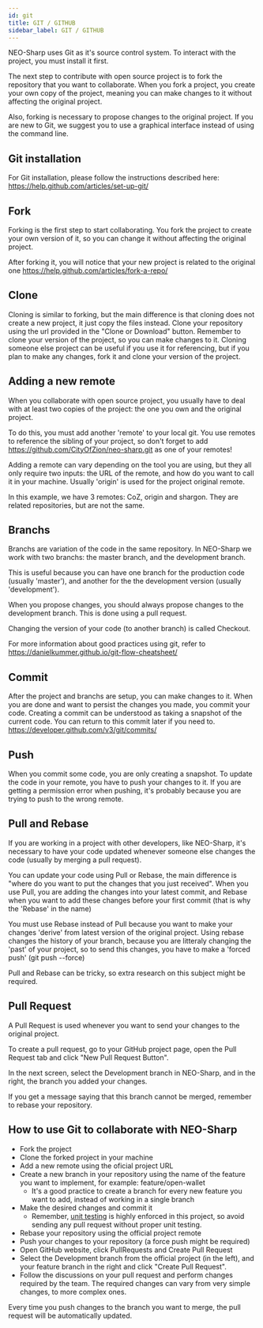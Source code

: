 ```yaml
---
id: git
title: GIT / GITHUB
sidebar_label: GIT / GITHUB
---
```

NEO-Sharp uses Git as it's source control system. To interact with the project, you must install it first.

The next step to contribute with open source project is to fork the repository that you want to collaborate. When you fork a project, you create your own copy of the project, meaning you can make changes to it without affecting the original project.

Also, forking is necessary to propose changes to the original project. 
If you are new to Git, we suggest you to use a graphical interface instead of using the command line.

## Git installation
For Git installation, please follow the instructions described here: https://help.github.com/articles/set-up-git/

## Fork
Forking is the first step to start collaborating. You fork the project to create your own version of it, so you can change it without affecting the original project.

After forking it, you will notice that your new project is related to the original one https://help.github.com/articles/fork-a-repo/

## Clone
Cloning is similar to forking, but the main difference is that cloning does not create a new project, it just copy the files instead. 
Clone your repository using the url provided in the "Clone or Download"  button.
Remember to clone your version of the project, so you can make changes to it. 
Cloning someone else project can be useful if you use it for referencing, but if you plan to make any changes, fork it and clone your version of the project.

## Adding a new remote
When you collaborate with open source project, you usually have to deal with at least two copies of the project: the one you own and the original project. 

To do this, you must add another 'remote'  to your local git.
You use remotes to reference the sibling of your project, so don't forget to add https://github.com/CityOfZion/neo-sharp.git as one of your remotes! 

Adding a remote can vary depending on the tool you are using, but they all only require two inputs: the URL of the remote, and how do you want to call it in your machine. Usually 'origin' is used for the project original remote.

In this example, we have 3 remotes: CoZ, origin and shargon. They are related repositories, but are not the same.

## Branchs
Branchs are variation of the code in the same repository. In NEO-Sharp we work with two branchs: the master branch, and the development branch. 

This is useful because you can have one branch for the production code (usually 'master'), and another for the the development version (usually 'development'). 

When you propose changes, you should always propose  changes to the development branch. This is done using a pull request.

Changing the version of your code (to another branch) is called Checkout.

For more information about good practices using git, refer to https://danielkummer.github.io/git-flow-cheatsheet/

## Commit
After the project and branchs are setup, you can make changes to it. When you are done and want to persist the changes you made, you commit your code. Creating a commit can be understood as taking a snapshot of the current code. You can return to this commit later if you need to. https://developer.github.com/v3/git/commits/

## Push
When you commit some code, you are only creating a snapshot. To update the code in your remote, you have to push your changes to it. If you are getting a permission error when pushing, it's probably because you are trying to push to the wrong remote.

## Pull and Rebase
If you are working in a project with other developers, like NEO-Sharp, it's necessary to have your code updated whenever someone else changes the code (usually by merging a pull request).

You can update your code using  Pull or Rebase, the main difference is "where do you want to put the changes that you just received". 
When you use Pull, you are adding the changes into your latest commit, and Rebase when you want to add these changes before your first commit (that is why the 'Rebase' in the name)

You must use Rebase instead of Pull because you want to make your changes 'derive'  from latest version of the original project.
Using rebase changes the history of your branch, because you are litteraly changing the 'past' of your project, so to send this changes, you have to make a 'forced push' (git push --force)

Pull and Rebase can be tricky, so extra research on this subject might be required.

## Pull Request
A Pull Request is used whenever you want to send your changes to the original project. 

To create a pull request, go to your GitHub project page,  open the Pull Request tab and click "New Pull Request Button".

In the next screen, select the Development branch in NEO-Sharp, and in the right, the branch you added your changes.

If you get a message saying that this branch cannot be merged, remember to rebase your repository.

## How to use Git to collaborate with NEO-Sharp
- Fork the project 
- Clone the forked project in your machine
- Add a new remote using the oficial project URL
- Create a new branch in your repository using the name of the feature you want to implement, for example:
feature/open-wallet 
	- It's a good practice to create a branch for every new feature you want to add, instead of working in a single branch
- Make the desired changes and commit it
	- Remember, [unit testing](unit_test) is highly enforced in this project, so avoid sending any pull request without proper unit testing.
- Rebase your repository using the official project remote
- Push your changes to your repository (a force push might be required)
- Open GitHub website, click PullRequests and Create  Pull Request
- Select the Development branch from the official project (in the left), and your feature branch in the right and click "Create Pull Request".
- Follow the discussions on your pull request and perform changes required by the team. The required changes can vary from very simple changes, to more complex ones. 

Every time you push changes to the branch you want to merge, the pull request will be automatically updated.